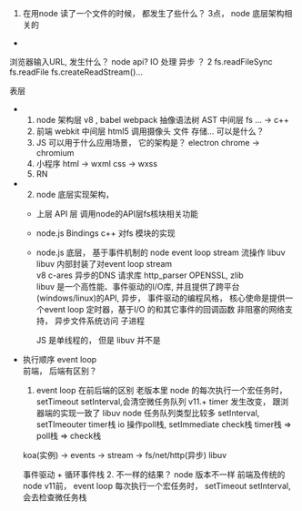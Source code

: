 1.  在用node 读了一个文件的时候， 都发生了些什么？
  3点， node 底层架构相关的
  -  
  浏览器输入URL, 发生什么？ 
  node api?   IO 处理   异步 ？  2
  fs.readFileSync fs.readFile  fs.createReadStream()... 

  表层 

  - 1. node 架构层
    v8  , babel  webpack    抽像语法树 AST 
    中间层 fs ...  -> c++ 
    2. 前端  webkit 中间层  html5 调用摄像头  文件  存储...  可以是什么？ 
    3. JS 可以用于什么应用场景， 它的架构是？
      electron   chrome -> chromium 
    4. 小程序 html -> wxml   css -> wxss  
    5. RN 

  - 2. node 底层实现架构， 
    - 上层 API 层
       调用node的API层fs核块相关功能
    - node.js Bindings    c++    对fs 模块的实现
    - node.js 底层， 基于事件机制的 node event loop stream 流操作   libuv   
      libuv 内部封装了对event loop   stream  
      v8
      c-ares  异步的DNS 请求库
      http_parser OPENSSL, zlib    
      libuv 是一个高性能、事件驱动的I/O库, 并且提供了跨平台(windows/linux)的API, 
      异步， 事件驱动的编程风格，  核心使命是提供一个event loop 定时器，基于I/O 的和其它事件的回调函数   非阻塞的网络支持， 异步文件系统访问 子进程 

      JS 是单线程的， 但是 libuv 并不是 

- 执行顺序  event loop  
  前端， 后端有区别？ 

  1. event loop  在前后端的区别
    老版本里  node 的每次执行一个宏任务时， setTimeout setInterval,会清空微任务队列
    v11.+  timer 发生改变， 跟浏器端的实现一致了  libuv 
    node 任务队列类型比较多 setInterval, setTImeouter  timer栈
    io 操作poll栈, setImmediate  check栈 
    timer栈 => poll栈 => check栈

    koa(实例) -> events -> stream -> fs/net/http(异步) libuv  

    事件驱动 +  循环事件栈
  2. 不一样的结果？  node 版本不一样
    前端及传统的node v11前， event loop 
    每次执行一个宏任务时， setTimeout setInterval,
    会去检查微任务栈
